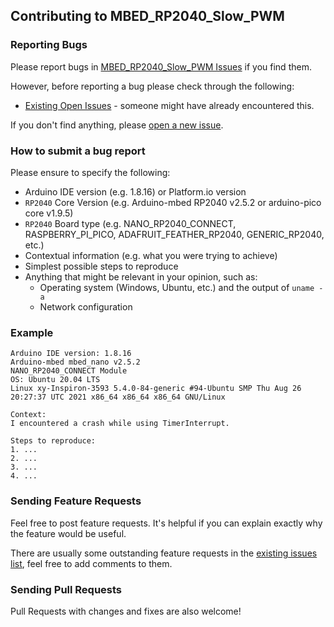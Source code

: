 ## Contributing to MBED_RP2040_Slow_PWM

### Reporting Bugs

Please report bugs in [MBED_RP2040_Slow_PWM Issues](https://github.com/khoih-prog/MBED_RP2040_Slow_PWM/issues) if you find them.

However, before reporting a bug please check through the following:

* [Existing Open Issues](https://github.com/khoih-prog/MBED_RP2040_Slow_PWM/issues) - someone might have already encountered this.

If you don't find anything, please [open a new issue](https://github.com/khoih-prog/MBED_RP2040_Slow_PWM/issues/new).

### How to submit a bug report

Please ensure to specify the following:

* Arduino IDE version (e.g. 1.8.16) or Platform.io version
* `RP2040` Core Version (e.g. Arduino-mbed RP2040 v2.5.2 or arduino-pico core v1.9.5)
* `RP2040` Board type (e.g. NANO_RP2040_CONNECT, RASPBERRY_PI_PICO, ADAFRUIT_FEATHER_RP2040, GENERIC_RP2040, etc.)
* Contextual information (e.g. what you were trying to achieve)
* Simplest possible steps to reproduce
* Anything that might be relevant in your opinion, such as:
  * Operating system (Windows, Ubuntu, etc.) and the output of `uname -a`
  * Network configuration


### Example

```
Arduino IDE version: 1.8.16
Arduino-mbed mbed_nano v2.5.2
NANO_RP2040_CONNECT Module
OS: Ubuntu 20.04 LTS
Linux xy-Inspiron-3593 5.4.0-84-generic #94-Ubuntu SMP Thu Aug 26 20:27:37 UTC 2021 x86_64 x86_64 x86_64 GNU/Linux

Context:
I encountered a crash while using TimerInterrupt.

Steps to reproduce:
1. ...
2. ...
3. ...
4. ...
```

### Sending Feature Requests

Feel free to post feature requests. It's helpful if you can explain exactly why the feature would be useful.

There are usually some outstanding feature requests in the [existing issues list](https://github.com/khoih-prog/MBED_RP2040_Slow_PWM/issues?q=is%3Aopen+is%3Aissue+label%3Aenhancement), feel free to add comments to them.

### Sending Pull Requests

Pull Requests with changes and fixes are also welcome!
